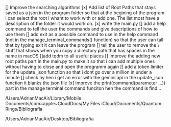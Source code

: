 [] Improve the searching algorithms 
[x] Add list of Root Paths that stays saved as a json in the program folder so that at the begining of the program i can select the root i whant to work with or add one. The list most have a description of the folder it would work on.
[x] write the main.py
[] add a help command to tell the user the commands and give descriptions of how to use them
[] add exit as a possible command to use in the help command (not in the manage_terminal_commands() function) so that the user can tall that by typing exit it can leave the program 
[] tell the user to remove the \ stuff that shows when you copy a directory path that has spaces in the name in macOS
[]add tqdm to all useful places
[] Improve the adding new root paths part in the main.py to make it so that i can add multiple ones without having to close and open the programm again
[] add a token limiter for the update_json function so that i dont go over a million in under a minute
[] check hy hen i get an error with the gemini api in the update_json function it blanks the json file
[x] improve the print(command(parameter ...)) part in the manage terminal command funciton hen the command is find...


/Users/AdrianMacAir/Library/Mobile Documents/com~apple~CloudDocs/My Files iCloud/Documents/Quantum Rings/Bibliografía

/Users/AdrianMacAir/Desktop/Bibliografía
